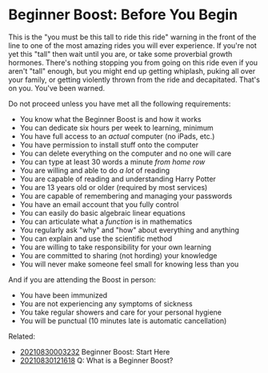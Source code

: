 # Beginner Boost: Before You Begin

This is the "you must be this tall to ride this ride" warning in the
front of the line to one of the most amazing rides you will ever
experience. If you're not yet this "tall" then wait until you are, or
take some proverbial growth hormones. There's nothing stopping you from
going on this ride even if you aren't "tall" enough, but you might end
up getting whiplash, puking all over your family, or getting violently
thrown from the ride and decapitated. That's on you. You've been warned.

Do not proceed unless you have met all the following requirements:

* You know what the Beginner Boost is and how it works
* You can dedicate six hours per week to learning, minimum
* You have full access to an *actual* computer (no iPads, etc.)
* You have permission to install stuff onto the computer
* You can delete everything on the computer and no one will care
* You can type at least 30 words a minute *from home row*
* You are willing and able to do *a lot* of reading
* You are capable of reading and understanding Harry Potter
* You are 13 years old or older (required by most services)
* You are capable of remembering and managing your passwords
* You have an email account that you fully control
* You can easily do basic algebraic linear equations
* You can articulate what a *function* is in mathematics
* You regularly ask "why" and "how" about everything and anything
* You can explain and use the scientific method
* You are willing to take responsibility for your own learning
* You are committed to sharing (not hording) your knowledge
* You will never make someone feel small for knowing less than you

And if you are attending the Boost in person:

* You have been immunized
* You are not experiencing any symptoms of sickness
* You take regular showers and care for your personal hygiene
* You will be punctual (10 minutes late is automatic cancellation)

Related:

* [20210830003232](/20210830003232/) Beginner Boost: Start Here
* [20210830121618](/20210830121618/) Q: What is a Beginner Boost?
